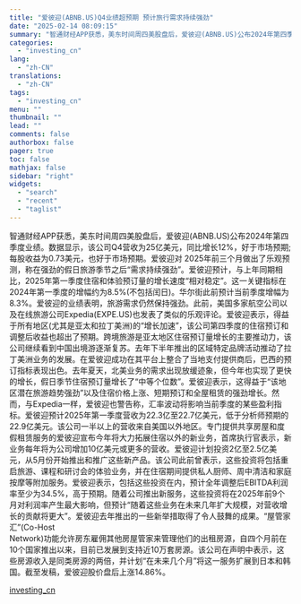 ```yaml
---
title: "爱彼迎(ABNB.US)Q4业绩超预期 预计旅行需求持续强劲"
date: "2025-02-14 08:09:15"
summary: "智通财经APP获悉，美东时间周四美股盘后，爱彼迎(ABNB.US)公布2024年第四季度业绩。数据..."
categories:
  - "investing_cn"
lang:
  - "zh-CN"
translations:
  - "zh-CN"
tags:
  - "investing_cn"
menu: ""
thumbnail: ""
lead: ""
comments: false
authorbox: false
pager: true
toc: false
mathjax: false
sidebar: "right"
widgets:
  - "search"
  - "recent"
  - "taglist"
---
```


智通财经APP获悉，美东时间周四美股盘后，爱彼迎(ABNB.US)公布2024年第四季度业绩。数据显示，该公司Q4营收为25亿美元，同比增长12%，好于市场预期;每股收益为0.73美元，也好于市场预期。爱彼迎对 2025年前三个月做出了乐观预测，称在强劲的假日旅游季节之后“需求持续强劲”。爱彼迎预计，与上年同期相比，2025年第一季度住宿和体验预订量的增长速度“相对稳定”。这一关键指标在2024年第一季度的增幅约为8.5%(不包括闰日)。华尔街此前预计当前季度增幅为8.3%。爱彼迎的业绩表明，旅游需求仍然保持强劲。此前，美国多家航空公司以及在线旅游公司Expedia(EXPE.US)也发表了类似的乐观评论。爱彼迎表示，得益于所有地区(尤其是亚太和拉丁美洲)的“增长加速”，该公司第四季度的住宿预订和调整后收益也超出了预期。跨境旅游是亚太地区住宿预订量增长的主要推动力，该公司继续看到中国出境游逐渐复苏。去年下半年推出的区域特定品牌活动推动了拉丁美洲业务的发展。在爱彼迎成功在其平台上整合了当地支付提供商后，巴西的预订指标表现出色。去年夏天，北美业务的需求出现放缓迹象，但今年也实现了更快的增长，假日季节住宿预订量增长了“中等个位数”。爱彼迎表示，这得益于“该地区潜在旅游趋势强劲”以及住宿价格上涨、短期预订和全屋租赁的强劲增长。然而，与Expedia一样，爱彼迎也警告称，汇率波动将影响当前季度的某些盈利指标。爱彼迎预计2025年第一季度营收为22.3亿至22.7亿美元，低于分析师预期的22.9亿美元。该公司一半以上的营收来自美国以外地区。专门提供共享房屋和度假租赁服务的爱彼迎宣布今年将大力拓展住宿以外的新业务，首席执行官表示，新业务每年将为公司增加10亿美元或更多的营收。爱彼迎计划投资2亿至2.5亿美元，从5月份开始推出和推广这些新产品。该公司此前曾表示，这些投资将包括重启旅游、课程和研讨会的体验业务，并在住宿期间提供私人厨师、周中清洁和家庭按摩等附加服务。爱彼迎表示，包括这些投资在内，预计全年调整后EBITDA利润率至少为34.5%，高于预期。随着公司推出新服务，这些投资将在2025年前9个月对利润率产生最大影响，但预计“随着这些业务在未来几年扩大规模，对营收增长的贡献将更大”。爱彼迎去年推出的一些新举措取得了令人鼓舞的成果。“屋管家汇”(Co-Host   
Network)功能允许房东雇佣其他房屋管家来管理他们的出租房源，自四个月前在10个国家推出以来，目前已发展到支持近10万套房源。该公司在声明中表示，这些房源收入是同类房源的两倍，并计划“在未来几个月”将这一服务扩展到日本和韩国。截至发稿，爱彼迎股价盘后上涨14.86%。

[investing_cn](https://cn.investing.com/news/stock-market-news/article-2671167)
